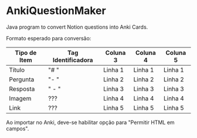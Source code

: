 # AnkiQuestionMaker
Java program to convert Notion questions into Anki Cards.

Formato esperado para conversão:

| Tipo de Item | Tag Identificadora | Coluna 3 | Coluna 4 | Coluna 5 |
|--------------|--------------------|----------|----------|----------|
| Título       | "# "               | Linha 1  | Linha 1  | Linha 1  |
| Pergunta     | "- "               | Linha 2  | Linha 2  | Linha 2  |
| Resposta     | "    - "           | Linha 3  | Linha 3  | Linha 3  |
| Imagem       | ???                | Linha 4  | Linha 4  | Linha 4  |
| Link         | ???                | Linha 5  | Linha 5  | Linha 5  |

Ao importar no Anki, deve-se habilitar opção para "Permitir HTML em campos".